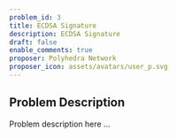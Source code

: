 ```yaml
---
problem_id: 3
title: ECDSA Signature
description: ECDSA Signature
draft: false
enable_comments: true
proposer: Polyhedra Network
proposer_icon: assets/avatars/user_p.svg
---
```


## Problem Description

Problem description here ...
